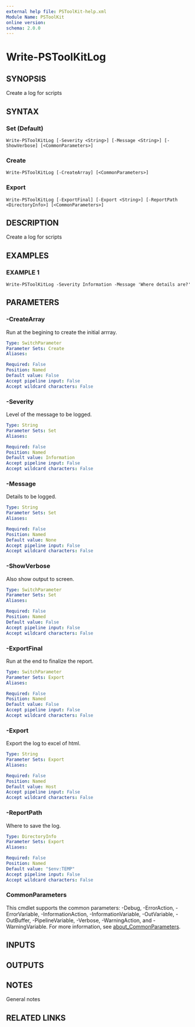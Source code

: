 ```yaml
---
external help file: PSToolKit-help.xml
Module Name: PSToolKit
online version:
schema: 2.0.0
---
```


# Write-PSToolKitLog

## SYNOPSIS
Create a log for scripts

## SYNTAX

### Set (Default)
```
Write-PSToolKitLog [-Severity <String>] [-Message <String>] [-ShowVerbose] [<CommonParameters>]
```

### Create
```
Write-PSToolKitLog [-CreateArray] [<CommonParameters>]
```

### Export
```
Write-PSToolKitLog [-ExportFinal] [-Export <String>] [-ReportPath <DirectoryInfo>] [<CommonParameters>]
```

## DESCRIPTION
Create a log for scripts

## EXAMPLES

### EXAMPLE 1
```
Write-PSToolKitLog -Severity Information -Message 'Where details are?'
```

## PARAMETERS

### -CreateArray
Run at the begining to create the initial arrray.

```yaml
Type: SwitchParameter
Parameter Sets: Create
Aliases:

Required: False
Position: Named
Default value: False
Accept pipeline input: False
Accept wildcard characters: False
```

### -Severity
Level of the message to be logged.

```yaml
Type: String
Parameter Sets: Set
Aliases:

Required: False
Position: Named
Default value: Information
Accept pipeline input: False
Accept wildcard characters: False
```

### -Message
Details to be logged.

```yaml
Type: String
Parameter Sets: Set
Aliases:

Required: False
Position: Named
Default value: None
Accept pipeline input: False
Accept wildcard characters: False
```

### -ShowVerbose
Also show output to screen.

```yaml
Type: SwitchParameter
Parameter Sets: Set
Aliases:

Required: False
Position: Named
Default value: False
Accept pipeline input: False
Accept wildcard characters: False
```

### -ExportFinal
Run at the end to finalize the report.

```yaml
Type: SwitchParameter
Parameter Sets: Export
Aliases:

Required: False
Position: Named
Default value: False
Accept pipeline input: False
Accept wildcard characters: False
```

### -Export
Export the log to excel of html.

```yaml
Type: String
Parameter Sets: Export
Aliases:

Required: False
Position: Named
Default value: Host
Accept pipeline input: False
Accept wildcard characters: False
```

### -ReportPath
Where to save the log.

```yaml
Type: DirectoryInfo
Parameter Sets: Export
Aliases:

Required: False
Position: Named
Default value: "$env:TEMP"
Accept pipeline input: False
Accept wildcard characters: False
```

### CommonParameters
This cmdlet supports the common parameters: -Debug, -ErrorAction, -ErrorVariable, -InformationAction, -InformationVariable, -OutVariable, -OutBuffer, -PipelineVariable, -Verbose, -WarningAction, and -WarningVariable. For more information, see [about_CommonParameters](http://go.microsoft.com/fwlink/?LinkID=113216).

## INPUTS

## OUTPUTS

## NOTES
General notes

## RELATED LINKS
